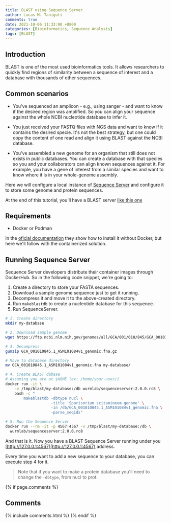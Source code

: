 ```yaml
---
title: BLAST using Sequence Server
author: Lucas M. Taniguti
comments: true
date: 2021-10-06 11:33:00 +0800
categories: [Bioinformatics, Sequence Analysis]
tags: [BLAST]
---
```


## Introduction

BLAST is one of the most used bioinformatics tools. It allows researchers to quickly find regions of similarity between a sequence of interest and a database with thousands of other sequences.


<h2 data-toc-skip>Common scenarios</h2>

- You've sequenced an amplicon - e.g., using sanger - and want to know if the desired region was amplified. So you can align your sequence against the whole NCBI nucleotide database to infer it.

- You just received your FASTQ files with NGS data and want to know if it contains the desired specie. It's not the best strategy, but one could copy the content of one read and align it using BLAST against the NCBI database.

- You've assembled a new genome for an organism that still does not exists in public databases. You can create a database with that species so you and your collaborators can align known sequences against it. For example, you have a gene of interest from a similar species and want to know where it is in your whole-genome assembly.


Here we will configure a local instance of [Sequence Server](https://sequenceserver.com/) and configure it to store some genome and protein sequences.

At the end of this tutorial, you'll have a BLAST server [like this one](https://antgenomes.sequenceserver.com/)


## Requirements

- Docker or Podman

In the [oficial documentation](https://sequenceserver.com/) they show how to install it without Docker, but here we'll follow with the containerized solution.


## Running Sequence Server

Sequence Server developers distribute their container images through DockerHub. So in the following code snippet, we're going to:

1. Create a directory to store your FASTA sequences.
2. Download a sample genome sequence just to get it running.
3. Decompress it and move it to the above-created directory.
4. Run `makeblastdb` to create a nucleotide database for this sequence.
5. Run SequenceServer.


```bash
# 1. Create directory
mkdir my-database

# 2. Download sample genome
wget https://ftp.ncbi.nlm.nih.gov/genomes/all/GCA/001/010/845/GCA_001010845.1_ASM101084v1/GCA_001010845.1_ASM101084v1_genomic.fna.gz

# 3. Decompress
gunzip GCA_001010845.1_ASM101084v1_genomic.fna.gz

# Move to database directory
mv GCA_001010845.1_ASM101084v1_genomic.fna my-database/

# 4. Create BLAST dabase
# Assuming you are at $HOME (ex: /home/your-user/)
docker run -it \
    -v /tmp/blast/my-database:/db wurmlab/sequenceserver:2.0.0.rc8 \
    bash -c "
        makeblastdb -dbtype nucl \
                    -title 'Sporisorium scitamineum genome' \
                    -in /db/GCA_001010845.1_ASM101084v1_genomic.fna \
                    -parse_seqids"

# 5. Run the Sequence Server
docker run --rm -it -p 4567:4567 -v /tmp/blast/my-database:/db \
  wurmlab/sequenceserver:2.0.0.rc8
```

And that is it. Now you have a BLAST Sequence Server running under you [http://127.0.0.1:4567](http://127.0.0.1:4567) address.

Every time you want to add a new sequence to your database, you can execute step 4 for it.

> Note that if you want to make a protein database you'll need to change the `-dbtype`, from nucl to prot.


{% if page.comments %}
## Comments
{% include comments.html %}
{% endif %}
